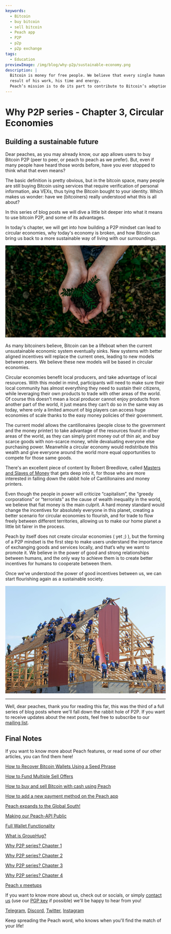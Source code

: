```yaml
---
keywords:
  - Bitcoin
  - buy bitcoin
  - sell bitcoin
  - Peach app
  - P2P
  - p2p
  - p2p exchange
tags:
  - Education
previewImage: /img/blog/why-p2p/sustainable-economy.png
description: |
  Bitcoin is money for free people. We believe that every single human being has the right to choose which money he uses to store his wealth, the
  result of his work, his time and energy.
  Peach’s mission is to do its part to contribute to Bitcoin’s adoption in the hands of the people.
---
```


# Why P2P series - Chapter 3, Circular Economies

## Building a sustainable future

Dear peaches, as you may already know, our app allows users to buy Bitcoin P2P (peer to peer, or peach to peach as we prefer). But, even if many people have heard those words before, have you ever stopped to think what that even means?

The basic definition is pretty obvious, but in the bitcoin space, many people are still buying Bitcoin using services that require verification of personal information, aka VEXs, thus tying the Bitcoin bought to your identity. Which makes us wonder: have we (bitcoiners) really understood what this is all about?

In this series of blog posts we will dive a little bit deeper into what it means to use bitcoin P2P, and some of its advantages.

In today's chapter, we will get into how building a P2P mindset can lead to circular economies, why today's economy is broken, and how Bitcoin can bring us back to a more sustainable way of living with our surroundings.

![back to the roots](/img/blog/why-p2p/sustainable.png)

As many bitcoiners believe, Bitcoin can be a lifeboat when the current unsustainable economic system eventually sinks. New systems with better aligned incentives will replace the current ones, leading to new models between peers. We believe these new models will be based in circular economies.

Circular economies benefit local producers, and take advantage of local resources. With this model in mind, participants will need to make sure their local community has almost everything they need to sustain their citizens, while leveraging their own products to trade with other areas of the world. Of course this doesn’t mean a local producer cannot enjoy products from another part of the world, it just means they can’t do so in the same way as today, where only a limited amount of big players can access huge economies of scale thanks to the easy money policies of their government.

The current model allows the cantillonaires (people close to the government and the money printer) to take advantage of the resources found in other areas of the world, as they can simply print money out of thin air, and buy scarce goods with non-scarce money, while devaluating everyone else purchasing power. Meanwhile a circular economy would redistribute this wealth and give everyone around the world more equal opportunities to compete for those same goods.

There's an excellent piece of content by Robert Breedlove, called [Masters and Slaves of Money](https://breedlove22.medium.com/masters-and-slaves-of-money-255ecc93404f) that gets deep into it, for those who are more interested in falling down the rabbit hole of Cantillonaires and money printers.

Even though the people in power will criticize “capitalism”, the “greedy corporations” or “terrorists” as the cause of wealth inequality in the world, we believe that fiat money is the main culprit. A hard money standard would change the incentives for absolutely everyone in this planet, creating a better scenario for circular economies to flourish, and for trade to flow freely between different territories, allowing us to make our home planet a little bit fairer in the process.

Peach by itself does not create circular economies ( yet ;) ), but the forming of a P2P mindset is the first step to make users understand the importance of exchanging goods and services locally, and that’s why we want to promote it. We believe in the power of good and strong relationships between humans, and the only way to achieve them is to create better incentives for humans to cooperate between them.

Once we’ve understood the power of good incentives between us, we can start flourishing again as a sustainable society.

![cooperation](/img/blog/why-p2p/cooperation.jpeg)

---

Well, dear peaches, thank you for reading this far, this was the third of a full series of blog posts where we'll fall down the rabbit hole of P2P. If you want to receive updates about the next posts, feel free to subscribe to our [mailing list](https://peachbitcoin.com).

## Final Notes

If you want to know more about Peach features, or read some of our other articles, you can find them here!

[How to Recover Bitcoin Wallets Using a Seed Phrase](https://peachbitcoin.com/blog/how-to-restore-peach-wallet/)

[How to Fund Multiple Sell Offers](https://peachbitcoin.com/blog/funding-multiple-sell-offers/)

[How to buy and sell Bitcoin with cash using Peach](https://peachbitcoin.com/blog/how-to-buy-and-sell-bitcoin-with-cash-using-peach/)

[How to add a new payment method on the Peach app](https://peachbitcoin.com/blog/how-to-add-a-payment-method/)

[Peach expands to the Global South!](https://peachbitcoin.com/blog/peach-expands-to-the-global-south/)

[Making our Peach-API Public](https://peachbitcoin.com/blog/making-our-peach-api-public/)

[Full Wallet Functionality](https://peachbitcoin.com/blog/full-wallet-functionality/)

[What is GroupHug?](https://peachbitcoin.com/blog/group-hug/)

[Why P2P series? Chapter 1](https://peachbitcoin.com/blog/why-p2p-chapter-1/)

[Why P2P series? Chapter 2](https://peachbitcoin.com/blog/why-p2p-chapter-2/)

[Why P2P series? Chapter 3](https://peachbitcoin.com/blog/why-p2p-chapter-3-circular-economies/)

[Why P2P series? Chapter 4](https://peachbitcoin.com/blog/why-p2p-chapter-4-chains-of-trust/)

[Peach x meetups](https://peachbitcoin.com/blog/peach-for-meetups/)

If you want to know more about us, check out or socials, or simply [contact us](mailto:hello@peachbitcoin.com) (use our [PGP key](https://keys.openpgp.org/vks/v1/by-fingerprint/48339A19645E2E53488E0E5479E1B270FACD1BD2) if possible) we'll be happy to hear from you!

[Telegram](https://t.me/peachtopeach), [Discord](https://discord.gg/ypeHz3SW54), [Twitter](https://twitter.com/peachbitcoin), [Instagram](https://instagram.com/peachbitcoin)

Keep spreading the Peach word, who knows when you'll find the match of your life!
